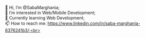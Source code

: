 
👋 Hi, I’m @SabaMarghania; <br>
👀 I’m interested in Web/Mobile Development; <br>
🌱 Currently learning Web Development; <br>
📫 How to reach me: https://www.linkedin.com/in/saba-marghania-6376241b3/;<br>
<!--
**SabaMarghania/SabaMarghania** is a ✨ _special_ ✨ repository because its `README.md` (this file) appears on your GitHub profile.

Here are some ideas to get you started:

- 🔭 I’m currently working on ...
- 🌱 I’m currently learning ...
- 👯 I’m looking to collaborate on ...
- 🤔 I’m looking for help with ...
- 💬 Ask me about ...
- 📫 How to reach me: ...
- 😄 Pronouns: ...
- ⚡ Fun fact: ...
-->
